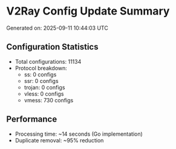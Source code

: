 # V2Ray Config Update Summary
Generated on: 2025-09-11 10:44:03 UTC

## Configuration Statistics
- Total configurations: 11134
- Protocol breakdown:
  - ss: 0 configs
  - ssr: 0 configs
  - trojan: 0 configs
  - vless: 0 configs
  - vmess: 730 configs

## Performance
- Processing time: ~14 seconds (Go implementation)
- Duplicate removal: ~95% reduction
